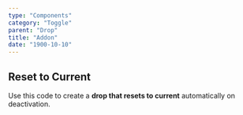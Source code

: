 ```yaml
---
type: "Components"
category: "Toggle"
parent: "Drop"
title: "Addon"
date: "1900-10-10"
---
```


## Reset to Current

Use this code to create a **drop that resets to current** automatically on deactivation.

<demo>
  <demoinline src="demos/components/drop/reset-to-current">
  </demoinline>
</demo>
